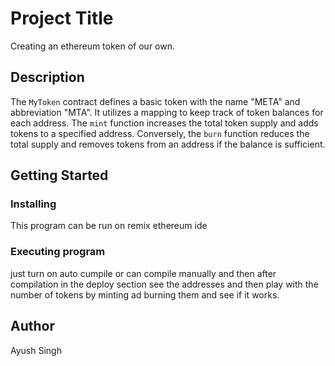 # Project Title

Creating an ethereum token of our own.

## Description
The `MyToken` contract defines a basic token with the name "META" and abbreviation "MTA". It utilizes a mapping to keep track of token balances for each address. The `mint` function increases the total token supply and adds tokens to a specified address. Conversely, the `burn` function reduces the total supply and removes tokens from an address if the balance is sufficient.


## Getting Started

### Installing

This program can be run on remix ethereum ide

### Executing program

just turn on auto cumpile or can compile manually and then after compilation 
in the deploy section see the addresses and then play with the number of 
tokens by minting ad burning them and see if it works.

## Author

Ayush Singh
